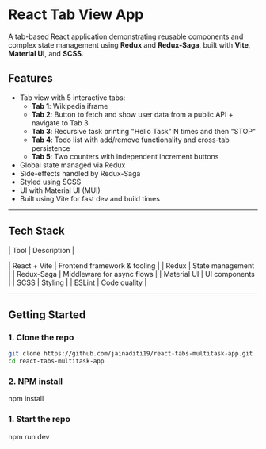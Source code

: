 # React Tab View App

A tab-based React application demonstrating reusable components and complex state management using **Redux** and **Redux-Saga**, built with **Vite**, **Material UI**, and **SCSS**.

## Features

- Tab view with 5 interactive tabs:
  - **Tab 1**: Wikipedia iframe
  - **Tab 2**: Button to fetch and show user data from a public API + navigate to Tab 3
  - **Tab 3**: Recursive task printing "Hello Task" N times and then "STOP"
  - **Tab 4**: Todo list with add/remove functionality and cross-tab persistence
  - **Tab 5**: Two counters with independent increment buttons
- Global state managed via Redux
- Side-effects handled by Redux-Saga
- Styled using SCSS
- UI with Material UI (MUI)
- Built using Vite for fast dev and build times

---

## Tech Stack

| Tool            | Description                      |

| React + Vite    | Frontend framework & tooling     |
| Redux           | State management                 |
| Redux-Saga      | Middleware for async flows       |
| Material UI     | UI components                    |
| SCSS            | Styling                          |
| ESLint          | Code quality                     |

---

## Getting Started

### 1. Clone the repo

```bash
git clone https://github.com/jainaditi19/react-tabs-multitask-app.git
cd react-tabs-multitask-app
```

### 2. NPM install
npm install

### 1. Start the repo
npm run dev




